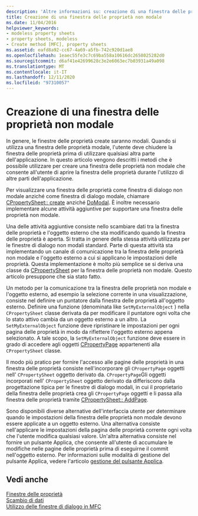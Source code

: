 ```yaml
---
description: 'Altre informazioni su: creazione di una finestra delle proprietà non modale'
title: Creazione di una finestra delle proprietà non modale
ms.date: 11/04/2016
helpviewer_keywords:
- modeless property sheets
- property sheets, modeless
- Create method [MFC], property sheets
ms.assetid: eafd8a92-cc67-4a69-a5fb-742c920d1ae8
ms.openlocfilehash: 1eaec55fe3c7c69ba558a10616dc2658025282d0
ms.sourcegitcommit: d6af41e42699628c3e2e6063ec7b03931a49a098
ms.translationtype: MT
ms.contentlocale: it-IT
ms.lasthandoff: 12/11/2020
ms.locfileid: "97310057"
---
```

# <a name="creating-a-modeless-property-sheet"></a>Creazione di una finestra delle proprietà non modale

In genere, le finestre delle proprietà create saranno modali. Quando si utilizza una finestra delle proprietà modale, l'utente deve chiudere la finestra delle proprietà prima di utilizzare qualsiasi altra parte dell'applicazione. In questo articolo vengono descritti i metodi che è possibile utilizzare per creare una finestra delle proprietà non modale che consente all'utente di aprire la finestra delle proprietà durante l'utilizzo di altre parti dell'applicazione.

Per visualizzare una finestra delle proprietà come finestra di dialogo non modale anziché come finestra di dialogo modale, chiamare [CPropertySheet:: create](reference/cpropertysheet-class.md#create) anziché [DoModal](reference/cpropertysheet-class.md#domodal). È inoltre necessario implementare alcune attività aggiuntive per supportare una finestra delle proprietà non modale.

Una delle attività aggiuntive consiste nello scambiare dati tra la finestra delle proprietà e l'oggetto esterno che sta modificando quando la finestra delle proprietà è aperta. Si tratta in genere della stessa attività utilizzata per le finestre di dialogo non modali standard. Parte di questa attività sta implementando un canale di comunicazione tra la finestra delle proprietà non modale e l'oggetto esterno a cui si applicano le impostazioni delle proprietà. Questa implementazione è molto più semplice se si deriva una classe da [CPropertySheet](reference/cpropertysheet-class.md) per la finestra delle proprietà non modale. Questo articolo presuppone che sia stato fatto.

Un metodo per la comunicazione tra la finestra delle proprietà non modale e l'oggetto esterno, ad esempio la selezione corrente in una visualizzazione, consiste nel definire un puntatore dalla finestra delle proprietà all'oggetto esterno. Definire una funzione (denominata like `SetMyExternalObject` ) nella `CPropertySheet` classe derivata da per modificare il puntatore ogni volta che lo stato attivo cambia da un oggetto esterno a un altro. La `SetMyExternalObject` funzione deve ripristinare le impostazioni per ogni pagina delle proprietà in modo da riflettere l'oggetto esterno appena selezionato. A tale scopo, la `SetMyExternalObject` funzione deve essere in grado di accedere agli oggetti [CPropertyPage](reference/cpropertypage-class.md) appartenenti alla `CPropertySheet` classe.

Il modo più pratico per fornire l'accesso alle pagine delle proprietà in una finestra delle proprietà consiste nell'incorporare gli `CPropertyPage` oggetti nell' `CPropertySheet` oggetto derivato da. `CPropertyPage`Gli oggetti incorporati nell' `CPropertySheet` oggetto derivato da differiscono dalla progettazione tipica per le finestre di dialogo modali, in cui il proprietario della finestra delle proprietà crea gli `CPropertyPage` oggetti e li passa alla finestra delle proprietà tramite [CPropertySheet:: AddPage](reference/cpropertysheet-class.md#addpage).

Sono disponibili diverse alternative dell'interfaccia utente per determinare quando le impostazioni della finestra delle proprietà non modale devono essere applicate a un oggetto esterno. Una alternativa consiste nell'applicare le impostazioni della pagina delle proprietà corrente ogni volta che l'utente modifica qualsiasi valore. Un'altra alternativa consiste nel fornire un pulsante Applica, che consente all'utente di accumulare le modifiche nelle pagine delle proprietà prima di eseguirne il commit nell'oggetto esterno. Per informazioni sulle modalità di gestione del pulsante Applica, vedere l'articolo [gestione del pulsante Applica](handling-the-apply-button.md).

## <a name="see-also"></a>Vedi anche

[Finestre delle proprietà](property-sheets-mfc.md)<br/>
[Scambio di dati](exchanging-data.md)<br/>
[Utilizzo delle finestre di dialogo in MFC](life-cycle-of-a-dialog-box.md)
